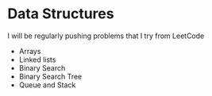 # Data Structures

I will be regularly pushing problems that I try from LeetCode
- Arrays
- Linked lists
- Binary Search
- Binary Search Tree
- Queue and Stack

